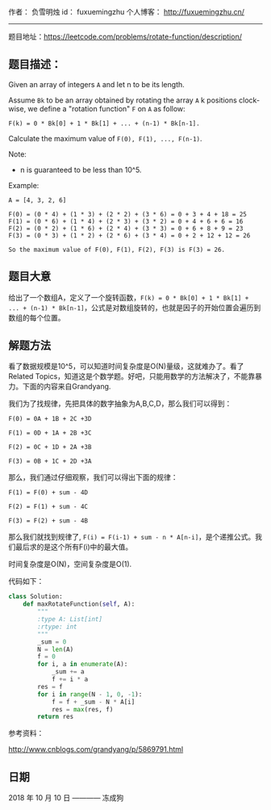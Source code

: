 作者： 		负雪明烛 
id：				fuxuemingzhu
个人博客：	http://fuxuemingzhu.cn/

---

题目地址：https://leetcode.com/problems/rotate-function/description/

## 题目描述：

Given an array of integers ``A`` and let n to be its length.

Assume ``Bk`` to be an array obtained by rotating the array ``A`` k positions clock-wise, we define a "rotation function" ``F`` on ``A`` as follow:

    F(k) = 0 * Bk[0] + 1 * Bk[1] + ... + (n-1) * Bk[n-1].

Calculate the maximum value of ``F(0), F(1), ..., F(n-1)``.

Note:

- n is guaranteed to be less than 10^5.

Example:

    A = [4, 3, 2, 6]
    
    F(0) = (0 * 4) + (1 * 3) + (2 * 2) + (3 * 6) = 0 + 3 + 4 + 18 = 25
    F(1) = (0 * 6) + (1 * 4) + (2 * 3) + (3 * 2) = 0 + 4 + 6 + 6 = 16
    F(2) = (0 * 2) + (1 * 6) + (2 * 4) + (3 * 3) = 0 + 6 + 8 + 9 = 23
    F(3) = (0 * 3) + (1 * 2) + (2 * 6) + (3 * 4) = 0 + 2 + 12 + 12 = 26
    
    So the maximum value of F(0), F(1), F(2), F(3) is F(3) = 26.



## 题目大意

给出了一个数组A，定义了一个旋转函数，``F(k) = 0 * Bk[0] + 1 * Bk[1] + ... + (n-1) * Bk[n-1]``，公式是对数组旋转的，也就是因子的开始位置会遍历到数组的每个位置。

## 解题方法

看了数据规模是10^5，可以知道时间复杂度是O(N)量级，这就难办了。看了Related Topics，知道这是个数学题。好吧，只能用数学的方法解决了，不能靠暴力。下面的内容来自Grandyang.

我们为了找规律，先把具体的数字抽象为A,B,C,D，那么我们可以得到：

    F(0) = 0A + 1B + 2C +3D
    
    F(1) = 0D + 1A + 2B +3C
    
    F(2) = 0C + 1D + 2A +3B
    
    F(3) = 0B + 1C + 2D +3A

那么，我们通过仔细观察，我们可以得出下面的规律：

    F(1) = F(0) + sum - 4D
    
    F(2) = F(1) + sum - 4C
    
    F(3) = F(2) + sum - 4B

那么我们就找到规律了, ``F(i) = F(i-1) + sum - n * A[n-i]``，是个递推公式。我们最后求的是这个所有F(i)中的最大值。

时间复杂度是O(N)，空间复杂度是O(1). 

代码如下：

```python
class Solution:
    def maxRotateFunction(self, A):
        """
        :type A: List[int]
        :rtype: int
        """
        _sum = 0
        N = len(A)
        f = 0
        for i, a in enumerate(A):
            _sum += a
            f += i * a
        res = f
        for i in range(N - 1, 0, -1):
            f = f + _sum - N * A[i]
            res = max(res, f)
        return res
```

参考资料：

http://www.cnblogs.com/grandyang/p/5869791.html

## 日期

2018 年 10 月 10 日 ———— 冻成狗


  [1]: https://blog.csdn.net/fuxuemingzhu/article/details/51291936
